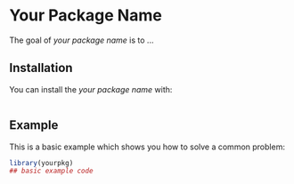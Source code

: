 
# Your Package Name
<!-- badges: start -->
<!-- badges: end -->

The goal of _your package name_ is to ...

## Installation

You can install the  _your package name_ with:

``` r
```

## Example

This is a basic example which shows you how to solve a common problem:

``` r
library(yourpkg)
## basic example code
```

